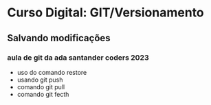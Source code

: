 # Curso Digital: GIT/Versionamento

## Salvando modificações


### aula de git da ada santander coders 2023
 
 * uso do comando restore
 * usando git push
 * comando git pull
* comando git fecth